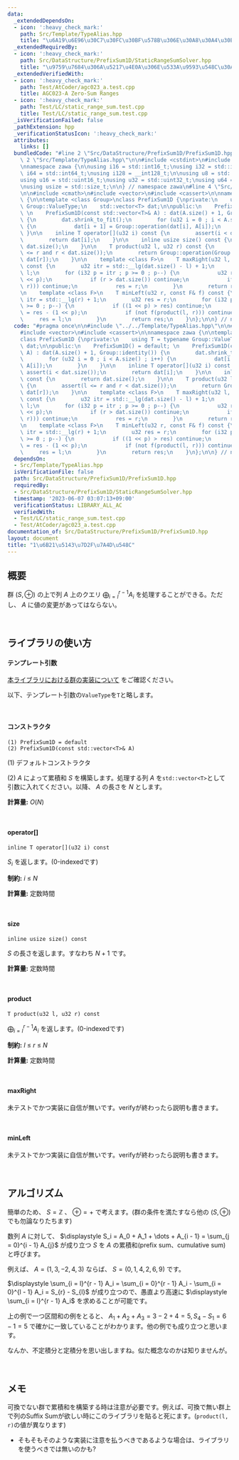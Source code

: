 ```yaml
---
data:
  _extendedDependsOn:
  - icon: ':heavy_check_mark:'
    path: Src/Template/TypeAlias.hpp
    title: "\u6A19\u6E96\u30C7\u30FC\u30BF\u578B\u306E\u30A8\u30A4\u30EA\u30A2\u30B9"
  _extendedRequiredBy:
  - icon: ':heavy_check_mark:'
    path: Src/DataStructure/PrefixSum1D/StaticRangeSumSolver.hpp
    title: "\u9759\u7684\u306A\u5217\u4E0A\u306E\u533A\u9593\u548C\u30AF\u30A8\u30EA"
  _extendedVerifiedWith:
  - icon: ':heavy_check_mark:'
    path: Test/AtCoder/agc023_a.test.cpp
    title: AGC023-A Zero-Sum Ranges
  - icon: ':heavy_check_mark:'
    path: Test/LC/static_range_sum.test.cpp
    title: Test/LC/static_range_sum.test.cpp
  _isVerificationFailed: false
  _pathExtension: hpp
  _verificationStatusIcon: ':heavy_check_mark:'
  attributes:
    links: []
  bundledCode: "#line 2 \"Src/DataStructure/PrefixSum1D/PrefixSum1D.hpp\"\n\n#line\
    \ 2 \"Src/Template/TypeAlias.hpp\"\n\n#include <cstdint>\n#include <cstddef>\n\
    \nnamespace zawa {\n\nusing i16 = std::int16_t;\nusing i32 = std::int32_t;\nusing\
    \ i64 = std::int64_t;\nusing i128 = __int128_t;\n\nusing u8 = std::uint8_t;\n\
    using u16 = std::uint16_t;\nusing u32 = std::uint32_t;\nusing u64 = std::uint64_t;\n\
    \nusing usize = std::size_t;\n\n} // namespace zawa\n#line 4 \"Src/DataStructure/PrefixSum1D/PrefixSum1D.hpp\"\
    \n\n#include <cmath>\n#include <vector>\n#include <cassert>\n\nnamespace zawa\
    \ {\n\ntemplate <class Group>\nclass PrefixSum1D {\nprivate:\n    using T = typename\
    \ Group::ValueType;\n    std::vector<T> dat;\n\npublic:\n    PrefixSum1D() = default;\
    \ \n    PrefixSum1D(const std::vector<T>& A) : dat(A.size() + 1, Group::identity())\
    \ {\n        dat.shrink_to_fit();\n        for (u32 i = 0 ; i < A.size() ; i++)\
    \ {\n            dat[i + 1] = Group::operation(dat[i], A[i]);\n        }\n   \
    \ }\n\n    inline T operator[](u32 i) const {\n        assert(i < dat.size());\n\
    \        return dat[i];\n    }\n\n    inline usize size() const {\n        return\
    \ dat.size();\n    }\n\n    T product(u32 l, u32 r) const {\n        assert(l\
    \ <= r and r < dat.size());\n        return Group::operation(Group::inverse(dat[l]),\
    \ dat[r]);\n    }\n\n    template <class F>\n    T maxRight(u32 l, const F& f)\
    \ const {\n        u32 itr = std::__lg(dat.size() - l) + 1;\n        u32 res =\
    \ l;\n        for (i32 p = itr ; p >= 0 ; p--) {\n            u32 r = res + (1\
    \ << p);\n            if (r > dat.size()) continue;\n            if (not f(product(l,\
    \ r))) continue;\n            res = r;\n        }\n        return res;\n    }\n\
    \n    template <class F>\n    T minLeft(u32 r, const F& f) const {\n        u32\
    \ itr = std::__lg(r) + 1;\n        u32 res = r;\n        for (i32 p = itr ; p\
    \ >= 0 ; p--) {\n            if ((1 << p) > res) continue;\n            u32 l\
    \ = res - (1 << p);\n            if (not f(product(l, r))) continue;\n       \
    \     res = l;\n        }\n        return res;\n    }\n};\n\n} // namespace zawa\n"
  code: "#pragma once\n\n#include \"../../Template/TypeAlias.hpp\"\n\n#include <cmath>\n\
    #include <vector>\n#include <cassert>\n\nnamespace zawa {\n\ntemplate <class Group>\n\
    class PrefixSum1D {\nprivate:\n    using T = typename Group::ValueType;\n    std::vector<T>\
    \ dat;\n\npublic:\n    PrefixSum1D() = default; \n    PrefixSum1D(const std::vector<T>&\
    \ A) : dat(A.size() + 1, Group::identity()) {\n        dat.shrink_to_fit();\n\
    \        for (u32 i = 0 ; i < A.size() ; i++) {\n            dat[i + 1] = Group::operation(dat[i],\
    \ A[i]);\n        }\n    }\n\n    inline T operator[](u32 i) const {\n       \
    \ assert(i < dat.size());\n        return dat[i];\n    }\n\n    inline usize size()\
    \ const {\n        return dat.size();\n    }\n\n    T product(u32 l, u32 r) const\
    \ {\n        assert(l <= r and r < dat.size());\n        return Group::operation(Group::inverse(dat[l]),\
    \ dat[r]);\n    }\n\n    template <class F>\n    T maxRight(u32 l, const F& f)\
    \ const {\n        u32 itr = std::__lg(dat.size() - l) + 1;\n        u32 res =\
    \ l;\n        for (i32 p = itr ; p >= 0 ; p--) {\n            u32 r = res + (1\
    \ << p);\n            if (r > dat.size()) continue;\n            if (not f(product(l,\
    \ r))) continue;\n            res = r;\n        }\n        return res;\n    }\n\
    \n    template <class F>\n    T minLeft(u32 r, const F& f) const {\n        u32\
    \ itr = std::__lg(r) + 1;\n        u32 res = r;\n        for (i32 p = itr ; p\
    \ >= 0 ; p--) {\n            if ((1 << p) > res) continue;\n            u32 l\
    \ = res - (1 << p);\n            if (not f(product(l, r))) continue;\n       \
    \     res = l;\n        }\n        return res;\n    }\n};\n\n} // namespace zawa\n"
  dependsOn:
  - Src/Template/TypeAlias.hpp
  isVerificationFile: false
  path: Src/DataStructure/PrefixSum1D/PrefixSum1D.hpp
  requiredBy:
  - Src/DataStructure/PrefixSum1D/StaticRangeSumSolver.hpp
  timestamp: '2023-06-07 03:07:13+09:00'
  verificationStatus: LIBRARY_ALL_AC
  verifiedWith:
  - Test/LC/static_range_sum.test.cpp
  - Test/AtCoder/agc023_a.test.cpp
documentation_of: Src/DataStructure/PrefixSum1D/PrefixSum1D.hpp
layout: document
title: "1\u6B21\u5143\u7D2F\u7A4D\u548C"
---
```


## 概要

群 $(S, \oplus)$ の上で列 $A$ 上のクエリ $\displaystyle \bigoplus_{i = l}^{r - 1} A_i$ を処理することができる。ただし、 $A$ に値の変更があってはならない。

<br />

## ライブラリの使い方

#### テンプレート引数

[本ライブラリにおける群の実装について](https://zawa-tin.github.io/cp-documentation/Docs/Appendix/Group.html) をご確認ください。

以下、テンプレート引数の`ValueType`を`T`と略します。

<br />

#### コンストラクタ
```
(1) PrefixSum1D = default
(2) PrefixSum1D(const std::vector<T>& A)
```
(1) デフォルトコンストラクタ

(2) $A$ によって累積和 $S$ を構築します。処理する列 $A$ を`std::vector<T>`として引数に入れてください。以降、 $A$ の長さを $N$ とします。

**計算量:** $O(N)$

<br />

#### operator[]
```
inline T operator[](u32 i) const
```
$S_i$ を返します。(0-indexedです)

**制約:** $i\ \le\ N$

**計算量:** 定数時間

<br />

#### size
```
inline usize size() const
```
$S$ の長さを返します。すなわち $N + 1$ です。

**計算量:** 定数時間

<br />

#### product
```
T product(u32 l, u32 r) const
```

$\displaystyle \bigoplus_{i = l}^{r - 1} A_i$ を返します。(0-indexedです)

**制約:** $l\ \le\ r\ \le\ N$

**計算量:** 定数時間

<br />

#### maxRight

未テストでかつ実装に自信が無いです。verifyが終わったら説明も書きます。

<br />

#### minLeft

未テストでかつ実装に自信が無いです。verifyが終わったら説明も書きます。

<br />

## アルゴリズム

簡単のため、 $S = \mathbb{Z}$ 、 $\oplus = +$ で考えます。(群の条件を満たすなら他の $(S, \oplus)$ でも勿論なりたちます)

数列 $A$ に対して、 $\displaystyle S_i = A_0 + A_1 + \dots + A_{i - 1} = \sum_{j = 0}^{i - 1} A_{j}$ が成り立つ $S$ を $A$ の累積和(prefix sum、cumulative sum)と呼びます。

例えば、 $A = (1, 3, -2, 4, 3)$ ならば、 $S = (0, 1, 4, 2, 6, 9)$ です。

$\displaystyle \sum_{i = l}^{r - 1} A_i = \sum_{i = 0}^{r - 1} A_i - \sum_{i = 0}^{l - 1} A_i = S_{r} - S_{l}$ が成り立つので、愚直より高速に $\displaystyle \sum_{i = l}^{r - 1} A_i$ を求めることが可能です。

上の例で一つ区間和の例をとると、 $A_1 + A_2 + A_3 = 3 - 2 + 4 = 5, S_{4} - S_{1} = 6 - 1 = 5$ で確かに一致していることがわかります。他の例でも成り立つと思います。

なんか、不定積分と定積分を思い出しますね。似た概念なのかは知りませんが。

<br />

## メモ

可換でない群で累積和を構築する時は注意が必要です。例えば、可換で無い群上で列のSuffix Sumが欲しい時にこのライブラリを貼ると死にます。(`product(l, r)`の値が異なります)
- そもそもそのような実装に注意を払うべきであるような場合は、ライブラリを使うべきでは無いのかも?
